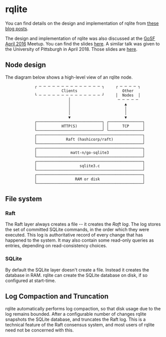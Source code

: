 # rqlite
You can find details on the design and implementation of rqlite from [these blog posts](http://www.philipotoole.com/tag/rqlite/).

The design and implementation of rqlite was also discussed at the [GoSF](http://www.meetup.com/golangsf/) [April 2016](http://www.meetup.com/golangsf/events/230127735/) Meetup. You can find the slides [here](http://www.slideshare.net/PhilipOToole/rqlite-replicating-sqlite-via-raft-consensu). A similar talk was given to the University of Pittsburgh in April 2018. Those slides are [here](https://docs.google.com/presentation/d/1lSNrZJUbAGD-ZsfD8B6_VPLVjq5zb7SlJMzDblq2yzU/edit?usp=sharing).

## Node design
The diagram below shows a high-level view of an rqlite node.

                 ┌ ─ ─ ─ ─ ─ ─ ─ ─ ─ ─ ─ ─ ─ ─ ┐     ┌ ─ ─ ─ ─ ┐
                             Clients                    Other
                 └ ─ ─ ─ ─ ─ ─ ─ ─ ─ ─ ─ ─ ─ ─ ┘     │  Nodes  │
                                │                     ─ ─ ─ ─ ─
                                │                        ▲
                                │                        │
                                │                        │
                                ▼                        ▼
                 ┌─────────────────────────────┐ ┌───────────────┐
                 │           HTTP(S)           │ │      TCP      │
                 └─────────────────────────────┘ └───────────────┘
                 ┌───────────────────────────────────────────────┐
                 │             Raft (hashicorp/raft)             │
                 └───────────────────────────────────────────────┘
                 ┌───────────────────────────────────────────────┐
                 │               matt-n/go-sqlite3               │
                 └───────────────────────────────────────────────┘
                 ┌───────────────────────────────────────────────┐
                 │                   sqlite3.c                   │
                 └───────────────────────────────────────────────┘
                 ┌───────────────────────────────────────────────┐
                 │                 RAM or disk                   │
                 └───────────────────────────────────────────────┘
## File system
### Raft
The Raft layer always creates a file -- it creates the _Raft log_. The log stores the set of committed SQLite commands, in the order which they were executed. This log is authoritative record of every change that has happened to the system. It may also contain some read-only queries as entries, depending on read-consistency choices.

### SQLite
By default the SQLite layer doesn't create a file. Instead it creates the database in RAM. rqlite can create the SQLite database on disk, if so configured at start-time.

## Log Compaction and Truncation
rqlite automatically performs log compaction, so that disk usage due to the log remains bounded. After a configurable number of changes rqlite snapshots the SQLite database, and truncates the Raft log. This is a technical feature of the Raft consensus system, and most users of rqlite need not be concerned with this.
